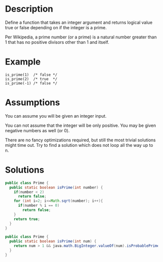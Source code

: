 # Description
Define a function that takes an integer argument and returns logical value true or false depending on if the integer is a prime.

Per Wikipedia, a prime number (or a prime) is a natural number greater than 1 that has no positive divisors other than 1 and itself.

# Example
```
is_prime(1)  /* false */
is_prime(2)  /* true  */
is_prime(-1) /* false */
```
# Assumptions
You can assume you will be given an integer input.  

You can not assume that the integer will be only positive. You may be given negative numbers as well (or 0).  

There are no fancy optimizations required, but still the most trivial solutions might time out. Try to find a solution which does not loop all the way up to n.

# Solutions
```java
public class Prime {
  public static boolean isPrime(int number) {
    if(number < 2)
      return false;
    for (int i=2; i<=Math.sqrt(number); i++){
      if(number % i == 0)
        return false;
    }
    return true;
  }
}
```
```java
public class Prime {
  public static boolean isPrime(int num) {
    return num > 1 && java.math.BigInteger.valueOf(num).isProbablePrime(20);
  }
}
```
